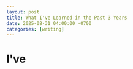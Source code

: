 ```yaml
---
layout: post
title: What I've Learned in the Past 3 Years
date: 2025-08-31 04:00:00 -0700
categories: [writing]
---
```


# I've 